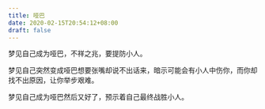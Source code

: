 ```yaml
---
title: 哑巴
date: 2020-02-15T20:54:12+08:00
draft: false
---
```


梦见自己成为哑巴，不祥之兆，要提防小人。<br>


梦见自己突然变成哑巴想要张嘴却说不出话来，暗示可能会有小人中伤你，而你却找不出原因，让你举步艰难。<br>


梦见自己成为哑巴然后又好了，预示着自己最终战胜小人。<br>
